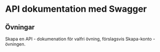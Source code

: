 # API dokumentation med Swagger

## Övningar

Skapa en API - dokumenation för valfri övning, förslagsvis Skapa-konto - övningen.